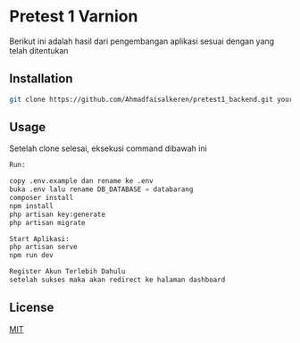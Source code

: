 # Pretest 1 Varnion

Berikut ini adalah hasil dari pengembangan aplikasi sesuai dengan yang telah ditentukan

## Installation


```bash
git clone https://github.com/Ahmadfaisalkeren/pretest1_backend.git your-folder
```

## Usage

Setelah clone selesai, eksekusi command dibawah ini

```python
Run:

copy .env.example dan rename ke .env
buka .env lalu rename DB_DATABASE = databarang
composer install
npm install
php artisan key:generate
php artisan migrate

Start Aplikasi:
php artisan serve
npm run dev

Register Akun Terlebih Dahulu
setelah sukses maka akan redirect ke halaman dashboard

```



## License

[MIT](https://choosealicense.com/licenses/mit/)
